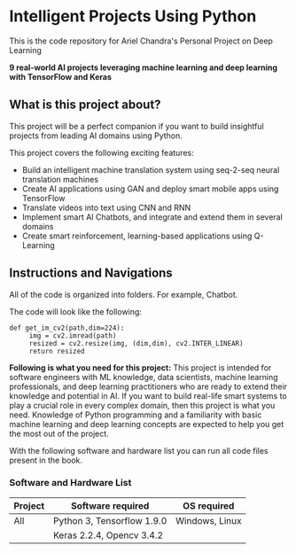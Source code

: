 # Intelligent Projects Using Python

This is the code repository for Ariel Chandra's Personal Project on Deep Learning

**9 real-world AI projects leveraging machine learning and deep learning with TensorFlow and Keras**

## What is this project about?
This project will be a perfect companion if you want to build insightful projects from leading AI domains using Python.

This project covers the following exciting features: 
* Build an intelligent machine translation system using seq-2-seq neural translation machines
* Create AI applications using GAN and deploy smart mobile apps using TensorFlow
* Translate videos into text using CNN and RNN
* Implement smart AI Chatbots, and integrate and extend them in several domains
* Create smart reinforcement, learning-based applications using Q-Learning


## Instructions and Navigations
All of the code is organized into folders. For example, Chatbot.

The code will look like the following:
```
def get_im_cv2(path,dim=224):
     img = cv2.imread(path)
     resized = cv2.resize(img, (dim,dim), cv2.INTER_LINEAR)
     return resized
```

**Following is what you need for this project:**
This project is intended for software engineers with ML knowledge, data scientists, machine learning professionals, and deep learning practitioners who are ready to extend their knowledge and potential in AI. If you want to build real-life smart systems to play a crucial role in every complex domain, then this project is what you need. Knowledge of Python programming and a familiarity with basic machine learning and deep learning concepts are expected to help you get the most out of the project.

With the following software and hardware list you can run all code files present in the book.

### Software and Hardware List

| Project  | Software required               | OS required       |
| -------- | --------------------------------| ------------------|
| All      | Python 3, Tensorflow 1.9.0      |  Windows, Linux   |
|          | Keras 2.2.4, Opencv 3.4.2       |                   |

